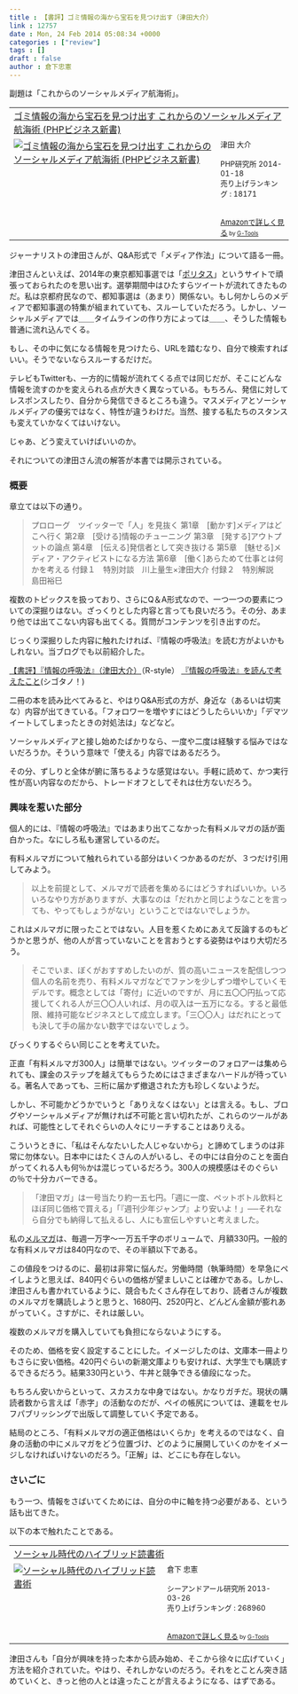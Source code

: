 ```yaml
---
title : 【書評】ゴミ情報の海から宝石を見つけ出す（津田大介）
link : 12757
date : Mon, 24 Feb 2014 05:08:34 +0000
categories : ["review"]
tags : []
draft : false
author : 倉下忠憲
---
```


副題は「これからのソーシャルメディア航海術」。

<table  border="0" cellpadding="5"><tr><td colspan="2"><a href="http://www.amazon.co.jp/%E3%82%B4%E3%83%9F%E6%83%85%E5%A0%B1%E3%81%AE%E6%B5%B7%E3%81%8B%E3%82%89%E5%AE%9D%E7%9F%B3%E3%82%92%E8%A6%8B%E3%81%A4%E3%81%91%E5%87%BA%E3%81%99-%E3%81%93%E3%82%8C%E3%81%8B%E3%82%89%E3%81%AE%E3%82%BD%E3%83%BC%E3%82%B7%E3%83%A3%E3%83%AB%E3%83%A1%E3%83%87%E3%82%A3%E3%82%A2%E8%88%AA%E6%B5%B7%E8%A1%93-PHP%E3%83%93%E3%82%B8%E3%83%8D%E3%82%B9%E6%96%B0%E6%9B%B8-%E6%B4%A5%E7%94%B0-%E5%A4%A7%E4%BB%8B/dp/4569816738%3FSubscriptionId%3D15SMZCTB9V8NGR2TW082%26tag%3Drashita1000-22%26linkCode%3Dxm2%26camp%3D2025%26creative%3D165953%26creativeASIN%3D4569816738" target="_top">ゴミ情報の海から宝石を見つけ出す  これからのソーシャルメディア航海術 (PHPビジネス新書)</a><img src="http://www.assoc-amazon.jp/e/ir?t=rashita1000-22&l=ur2&o=9" width="1" height="1" style="border: none;" alt="" /></td></tr><tr><td valign="top"><a href="http://www.amazon.co.jp/%E3%82%B4%E3%83%9F%E6%83%85%E5%A0%B1%E3%81%AE%E6%B5%B7%E3%81%8B%E3%82%89%E5%AE%9D%E7%9F%B3%E3%82%92%E8%A6%8B%E3%81%A4%E3%81%91%E5%87%BA%E3%81%99-%E3%81%93%E3%82%8C%E3%81%8B%E3%82%89%E3%81%AE%E3%82%BD%E3%83%BC%E3%82%B7%E3%83%A3%E3%83%AB%E3%83%A1%E3%83%87%E3%82%A3%E3%82%A2%E8%88%AA%E6%B5%B7%E8%A1%93-PHP%E3%83%93%E3%82%B8%E3%83%8D%E3%82%B9%E6%96%B0%E6%9B%B8-%E6%B4%A5%E7%94%B0-%E5%A4%A7%E4%BB%8B/dp/4569816738%3FSubscriptionId%3D15SMZCTB9V8NGR2TW082%26tag%3Drashita1000-22%26linkCode%3Dxm2%26camp%3D2025%26creative%3D165953%26creativeASIN%3D4569816738" target="_top"><img src="http://ecx.images-amazon.com/images/I/516tnv-HckL._SL160_.jpg" border="0" alt="ゴミ情報の海から宝石を見つけ出す  これからのソーシャルメディア航海術 (PHPビジネス新書)" /></a></td><td valign="top"><font size="-1">津田 大介 <br /><br />PHP研究所  2014-01-18<br />売り上げランキング : 18171<br /><br /><br /><a href="http://www.amazon.co.jp/%E3%82%B4%E3%83%9F%E6%83%85%E5%A0%B1%E3%81%AE%E6%B5%B7%E3%81%8B%E3%82%89%E5%AE%9D%E7%9F%B3%E3%82%92%E8%A6%8B%E3%81%A4%E3%81%91%E5%87%BA%E3%81%99-%E3%81%93%E3%82%8C%E3%81%8B%E3%82%89%E3%81%AE%E3%82%BD%E3%83%BC%E3%82%B7%E3%83%A3%E3%83%AB%E3%83%A1%E3%83%87%E3%82%A3%E3%82%A2%E8%88%AA%E6%B5%B7%E8%A1%93-PHP%E3%83%93%E3%82%B8%E3%83%8D%E3%82%B9%E6%96%B0%E6%9B%B8-%E6%B4%A5%E7%94%B0-%E5%A4%A7%E4%BB%8B/dp/4569816738%3FSubscriptionId%3D15SMZCTB9V8NGR2TW082%26tag%3Drashita1000-22%26linkCode%3Dxm2%26camp%3D2025%26creative%3D165953%26creativeASIN%3D4569816738" target="_top">Amazonで詳しく見る</a></font><font size="-2"> by <a href="http://www.goodpic.com/mt/aws/index.html" >G-Tools</a></font></td></tr></table>

ジャーナリストの津田さんが、Q&A形式で「メディア作法」について語る一冊。

津田さんといえば、2014年の東京都知事選では「<a href="http://politas.jp/" target="_blank">ポリタス</a>」というサイトで頑張っておられたのを思い出す。選挙期間中はひたすらツイートが流れてきたものだ。私は京都府民なので、都知事選は（あまり）関係ない。もし何かしらのメディアで都知事選の特集が組まれていても、スルーしていただろう。しかし、ソーシャルメディアでは＿＿タイムラインの作り方によっては＿＿、そうした情報も普通に流れ込んでくる。

もし、その中に気になる情報を見つけたら、URLを踏むなり、自分で検索すればいい。そうでないならスルーするだけだ。

テレビもTwitterも、一方的に情報が流れてくる点では同じだが、そこにどんな情報を流すのかを変えられる点が大きく異なっている。もちろん、発信に対してレスポンスしたり、自分から発信できるところも違う。マスメディアとソーシャルメディアの優劣ではなく、特性が違うわけだ。当然、接する私たちのスタンスも変えていかなくてはいけない。

じゃあ、どう変えていけばいいのか。

それについての津田さん流の解答が本書では開示されている。

<H3>概要</H3>章立ては以下の通り。

<blockquote>
プロローグ　ツイッターで「人」を見抜く
第1章　[動かす]メディアはどこへ行く
第2章　[受ける]情報のチューニング
第3章　[発する]アウトプットの論点
第4章　[伝える]発信者として突き抜ける
第5章　[魅せる]メディア・アクティビストになる方法
第6章　[働く]あらためて仕事とは何かを考える
付録１　特別対談　川上量生×津田大介
付録２　特別解説　島田裕巳
</blockquote>

複数のトピックスを扱っており、さらにQ＆A形式なので、一つ一つの要素についての深掘りはない。ざっくりとした内容と言っても良いだろう。その分、あまり他では出てこない内容も出てくる。質問がコンテンツを引き出すのだ。

じっくり深掘りした内容に触れたければ、『情報の呼吸法』を読む方がよいかもしれない。当ブログでも以前紹介した。

<a href="https://rashita.net/blog/?p=7242" target="_blank">【書評】『情報の呼吸法』（津田大介）</a>（R-style）
<a href="http://cyblog.jp/modules/weblogs/8794" target="_blank">『情報の呼吸法』を読んで考えたこと</a>(シゴタノ！)

二冊の本を読み比べてみると、やはりQ&A形式の方が、身近な（あるいは切実な）内容が出てきている。「フォロワーを増やすにはどうしたらいいか」「デマツイートしてしまったときの対処法は」などなど。

ソーシャルメディアと接し始めたばかりなら、一度や二度は経験する悩みではないだろうか。そういう意味で「使える」内容ではあるだろう。

その分、ずしりと全体が腑に落ちるような感覚はない。手軽に読めて、かつ実行性が高い内容なのだから、トレードオフとしてそれは仕方ないだろう。

<H3>興味を惹いた部分</H3>個人的には、『情報の呼吸法』ではあまり出てこなかった有料メルマガの話が面白かった。なにしろ私も運営しているのだ。

有料メルマガについて触れられている部分はいくつかあるのだが、３つだけ引用してみよう。

<blockquote>
以上を前提として、メルマガで読者を集めるにはどうすればいいか。いろいろなやり方がありますが、大事なのは「だれかと同じようなことを言っても、やってもしょうがない」ということではないでしょうか。
</blockquote>

これはメルマガに限ったことではない。人目を惹くためにあえて反論するのもどうかと思うが、他の人が言っていないことを言おうとする姿勢はやはり大切だろう。

<blockquote>
そこでいま、ぼくがおすすめしたいのが、質の高いニュースを配信しつつ個人の名前を売り、有料メルマガなどでファンを少しずつ増やしていくモデルです。概念としては「寄付」に近いのですが、月に五〇〇円払って応援してくれる人が三〇〇人いれば、月の収入は一五万になる。すると最低限、維持可能なビジネスとして成立します。「三〇〇人」はだれにとっても決して手の届かない数字ではないでしょう。
</blockquote>

びっくりするぐらい同じことを考えていた。

正直「有料メルマガ300人」は簡単ではない。ツイッターのフォロアーは集められても、課金のステップを越えてもらうためにはさまざまなハードルが待っている。著名人であっても、三桁に届かず撤退された方も珍しくないようだ。

しかし、不可能かどうかでいうと「ありえなくはない」とは言える。もし、ブログやソーシャルメディアが無ければ不可能と言い切れたが、これらのツールがあれば、可能性としてそれぐらいの人々にリーチすることはありえる。

こういうときに、「私はそんなたいした人じゃないから」と諦めてしまうのは非常に勿体ない。日本中にはたくさんの人がいるし、その中には自分のことを面白がってくれる人も何％かは混じっているだろう。300人の規模感はそのぐらいの％で十分カバーできる。

<blockquote>
「津田マガ」は一号当たり約一五七円。「週に一度、ペットボトル飲料とほぼ同じ価格で買える」「『週刊少年ジャンプ』より安いよ！」──それなら自分でも納得して払えるし、人にも宣伝しやすいと考えました。
</blockquote>

私の<a href="https://rashita.net/blog/?page_id=4556" target="_blank">メルマガ</a>は、毎週一万字〜一万五千字のボリュームで、月額330円。一般的な有料メルマガは840円なので、その半額以下である。

この値段をつけるのに、最初は非常に悩んだ。労働時間（執筆時間）を早急にペイしようと思えば、840円ぐらいの価格が望ましいことは確かである。しかし、津田さんも書かれているように、競合もたくさん存在しており、読者さんが複数のメルマガを購読しようと思うと、1680円、2520円と、どんどん金額が膨れあがっていく。さすがに、それは厳しい。

複数のメルマガを購入していても負担にならないようにする。

そのため、価格を安く設定することにした。イメージしたのは、文庫本一冊よりもさらに安い価格。420円ぐらいの新潮文庫よりも安ければ、大学生でも購読するできるだろう。結果330円という、牛丼と競争できる値段になった。

もちろん安いからといって、スカスカな中身ではない。かなりガチだ。現状の購読者数から言えば「赤字」の活動なのだが、ペイの帳尻については、連載をセルフパブリッシングで出版して調整していく予定である。

結局のところ、「有料メルマガの適正価格はいくらか」を考えるのではなく、自身の活動の中にメルマガをどう位置づけ、どのように展開していくのかをイメージしなければいけないのだろう。「正解」は、どこにも存在しない。

<H3>さいごに</H3>もう一つ、情報をさばいてくためには、自分の中に軸を持つ必要がある、という話も出てきた。

以下の本で触れたことである。

<table  border="0" cellpadding="5"><tr><td colspan="2"><a href="http://www.amazon.co.jp/%E3%82%BD%E3%83%BC%E3%82%B7%E3%83%A3%E3%83%AB%E6%99%82%E4%BB%A3%E3%81%AE%E3%83%8F%E3%82%A4%E3%83%96%E3%83%AA%E3%83%83%E3%83%89%E8%AA%AD%E6%9B%B8%E8%A1%93-%E5%80%89%E4%B8%8B-%E5%BF%A0%E6%86%B2/dp/4863541244%3FSubscriptionId%3D15SMZCTB9V8NGR2TW082%26tag%3Drashita1000-22%26linkCode%3Dxm2%26camp%3D2025%26creative%3D165953%26creativeASIN%3D4863541244" target="_top">ソーシャル時代のハイブリッド読書術</a><img src="http://www.assoc-amazon.jp/e/ir?t=rashita1000-22&l=ur2&o=9" width="1" height="1" style="border: none;" alt="" /></td></tr><tr><td valign="top"><a href="http://www.amazon.co.jp/%E3%82%BD%E3%83%BC%E3%82%B7%E3%83%A3%E3%83%AB%E6%99%82%E4%BB%A3%E3%81%AE%E3%83%8F%E3%82%A4%E3%83%96%E3%83%AA%E3%83%83%E3%83%89%E8%AA%AD%E6%9B%B8%E8%A1%93-%E5%80%89%E4%B8%8B-%E5%BF%A0%E6%86%B2/dp/4863541244%3FSubscriptionId%3D15SMZCTB9V8NGR2TW082%26tag%3Drashita1000-22%26linkCode%3Dxm2%26camp%3D2025%26creative%3D165953%26creativeASIN%3D4863541244" target="_top"><img src="http://ecx.images-amazon.com/images/I/31m4SHzWXQL._SL160_.jpg" border="0" alt="ソーシャル時代のハイブリッド読書術" /></a></td><td valign="top"><font size="-1">倉下 忠憲 <br /><br />シーアンドアール研究所  2013-03-26<br />売り上げランキング : 268960<br /><br /><br /><a href="http://www.amazon.co.jp/%E3%82%BD%E3%83%BC%E3%82%B7%E3%83%A3%E3%83%AB%E6%99%82%E4%BB%A3%E3%81%AE%E3%83%8F%E3%82%A4%E3%83%96%E3%83%AA%E3%83%83%E3%83%89%E8%AA%AD%E6%9B%B8%E8%A1%93-%E5%80%89%E4%B8%8B-%E5%BF%A0%E6%86%B2/dp/4863541244%3FSubscriptionId%3D15SMZCTB9V8NGR2TW082%26tag%3Drashita1000-22%26linkCode%3Dxm2%26camp%3D2025%26creative%3D165953%26creativeASIN%3D4863541244" target="_top">Amazonで詳しく見る</a></font><font size="-2"> by <a href="http://www.goodpic.com/mt/aws/index.html" >G-Tools</a></font></td></tr></table>


津田さんも「自分が興味を持った本から読み始め、そこから徐々に広げていく」方法を紹介されていた。やはり、それしかないのだろう。それをとことん突き詰めていくと、きっと他の人とは違ったことが言えるようになる、はずである。

